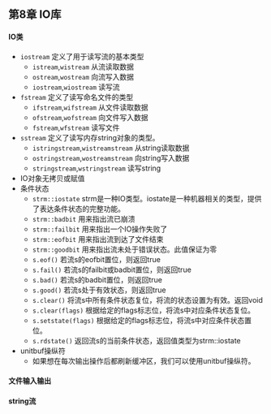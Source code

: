 ## 第8章 IO库
#### IO类
- `iostream` 定义了用于读写流的基本类型
	- `istream`,`wistream` 从流读取数据
	- `ostream`,`wostream` 向流写入数据
	- `iostream`,`wiostream` 读写流
- `fstream` 定义了读写命名文件的类型
	- `ifstream`,`wifstream` 从文件读取数据
	- `ofstream`,`wofstream` 向文件写入数据
	- `fstream`,`wfstream` 读写文件
- `sstream` 定义了读写内存string对象的类型。
	- `istringstream`,`wistreamstream` 从string读取数据
	- `ostringstream`,`wostreamstream` 向string写入数据
	- `stringstream`,`wstringstream` 读写string
- IO对象无拷贝或赋值
- 条件状态
	- `strm::iostate` strm是一种IO类型。iostate是一种机器相关的类型，提供了表达条件状态的完整功能。
	- `strm::badbit` 用来指出流已崩溃
	- `strm::failbit` 用来指出一个IO操作失败了
	- `strm::eofbit` 用来指出流到达了文件结束
	- `strm::goodbit` 用来指出流未处于错误状态。此值保证为零
	- `s.eof()` 若流s的eofbit置位，则返回true
	- `s.fail()` 若流s的failbit或badbit置位，则返回true
	- `s.bad()` 若流s的badbit置位，则返回true
	- `s.good()` 若流s处于有效状态，则返回true
	- `s.clear()` 将流s中所有条件状态复位，将流的状态设置为有效。返回void
	- `s.clear(flags)` 根据给定的flags标志位，将流s中对应条件状态复位。
	- `s.setstate(flags)` 根据给定的flags标志位，将流s中对应条件状态置位。
	- `s.rdstate()` 返回流s的当前条件状态，返回值类型为strm::iostate
- unitbuf操纵符
	- 如果想在每次输出操作后都刷新缓冲区，我们可以使用unitbuf操纵符。
#### 文件输入输出
#### string流